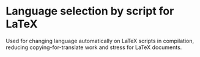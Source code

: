 # Language selection by script for LaTeX
Used for changing language automatically on LaTeX scripts in compilation, reducing copying-for-translate work and stress for LaTeX documents.

